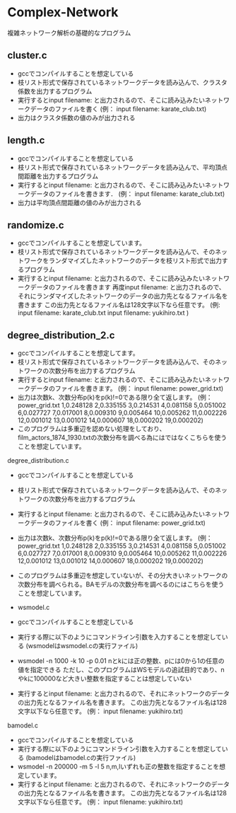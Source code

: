 # Complex-Network
複雑ネットワーク解析の基礎的なプログラム

cluster.c
-----------------------------------------

- gccでコンパイルすることを想定している
- 枝リスト形式で保存されているネットワークデータを読み込んで、クラスタ係数を出力するプログラム
- 実行するとinput filename: と出力されるので、そこに読み込みたいネットワークデータのファイルを書く
   (例： input filename: karate_club.txt)
- 出力はクラスタ係数の値のみが出力される


length.c
-----------------------------------------

- gccでコンパイルすることを想定している
- 枝リスト形式で保存されているネットワークデータを読み込んで、平均頂点間距離を出力するプログラム
- 実行するとinput filename: と出力されるので、そこに読み込みたいネットワークデータのファイルを書きます．
   (例： input filename: karate_club.txt)
- 出力は平均頂点間距離の値のみが出力される


randomize.c
------------------------------------------

- gccでコンパイルすることを想定しています。
- 枝リスト形式で保存されているネットワークデータを読み込んで、そのネットワークをランダマイズしたネットワークのデータを枝リスト形式で出力するプログラム
- 実行するとinput filename: と出力されるので、そこに読み込みたいネットワークデータのファイルを書きます
  再度input filename: と出力されるので、それにランダマイズしたネットワークのデータの出力先となるファイル名を書きます 
  この出力先となるファイル名は128文字以下なら任意です。
   (例:  input filename: karate_club.txt
         input filename: yukihiro.txt    )


degree_distribution_2.c
-------------------------------------------

- gccでコンパイルすることを想定してます。
- 枝リスト形式で保存されているネットワークデータを読み込んで、そのネットワークの次数分布を出力するプログラム
- 実行するとinput filename: と出力されるので、そこに読み込みたいネットワークデータのファイルを書きます。
   (例： input filename: power_grid.txt)
- 出力は次数k、次数分布p(k)をp(k)!=0である限り全て返します。
(例：power_grid.txt
1,0.248128
2,0.335155
3,0.214531
4,0.081158
5,0.051002
6,0.027727
7,0.017001
8,0.009310
9,0.005464
10,0.005262
11,0.002226
12,0.001012
13,0.001012
14,0.000607
18,0.000202
19,0.000202)
- このプログラムは多重辺を認めない処理をしており、film_actors_1874_1930.txtの次数分布を調べる為にはではなくこちらを使うことを想定しています。


degree_distribution.c

- gccでコンパイルすることを想定している
- 枝リスト形式で保存されているネットワークデータを読み込んで、そのネットワークの次数分布を出力するプログラム
- 実行するとinput filename: と出力されるので、そこに読み込みたいネットワークデータのファイルを書く
   (例： input filename: power_grid.txt)
- 出力は次数k、次数分布p(k)をp(k)!=0である限り全て返します。
(例：power_grid.txt
1,0.248128
2,0.335155
3,0.214531
4,0.081158
5,0.051002
6,0.027727
7,0.017001
8,0.009310
9,0.005464
10,0.005262
11,0.002226
12,0.001012
13,0.001012
14,0.000607
18,0.000202
19,0.000202)
- このプログラムは多重辺を想定していないが、その分大きいネットワークの次数分布を調べられる。BAモデルの次数分布を調べるのにはこちらを使うことを想定しています。


- wsmodel.c

- gccでコンパイルすることを想定している
- 実行する際に以下のようにコマンドライン引数を入力することを想定している
   (wsmodelはwsmodel.cの実行ファイル)
- wsmodel -n 1000 -k 10 -p 0.01
  nとkには正の整数、pには0から1の任意の値を指定できる
  ただし、このプログラムはWSモデルの追試目的であり、nやkに100000など大きい整数を指定することは想定していない
- 実行するとinput filename: と出力されるので、それにネットワークのデータの出力先となるファイル名を書きます。
  この出力先となるファイル名は128文字以下なら任意です。
   (例： input filename: yukihiro.txt)


bamodel.c

- gccでコンパイルすることを想定している
- 実行する際に以下のようにコマンドライン引数を入力することを想定している
   (bamodelはbamodel.cの実行ファイル)
- wsmodel -n 200000 -m 5 -l 5
  n,m,lいずれも正の整数を指定することを想定しています。
- 実行するとinput filename: と出力されるので、それにネットワークのデータの出力先となるファイル名を書きます。
  この出力先となるファイル名は128文字以下なら任意です。
   (例： input filename: yukihiro.txt)
